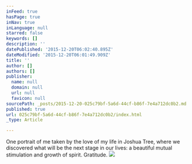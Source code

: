 ```yaml
---
inFeed: true
hasPage: true
inNav: true
inLanguage: null
starred: false
keywords: []
description: ''
datePublished: '2015-12-20T06:02:40.895Z'
dateModified: '2015-12-20T06:01:49.909Z'
title: ''
author: []
authors: []
publisher:
  name: null
  domain: null
  url: null
  favicon: null
sourcePath: _posts/2015-12-20-025c79bf-5a6d-44cf-b86f-7e4a712dc0b2.md
published: true
url: 025c79bf-5a6d-44cf-b86f-7e4a712dc0b2/index.html
_type: Article

---
```

One portrait of me taken by the love of my life in Joshua Tree, where we discovered what will be the next stage in our lives: a beautiful mutual stimulation and growth of spirit. Gratitude.
![](https://the-grid-user-content.s3-us-west-2.amazonaws.com/25585ae5-fff1-4fae-bb78-33596c41d1ec.JPG)